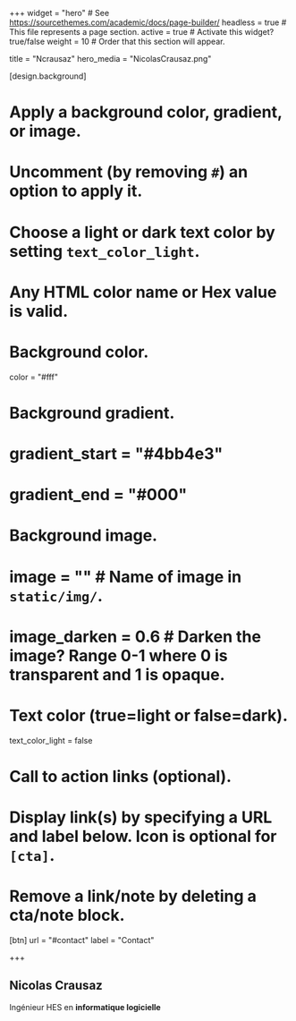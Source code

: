 +++
widget = "hero"  # See https://sourcethemes.com/academic/docs/page-builder/
headless = true  # This file represents a page section.
active = true    # Activate this widget? true/false
weight = 10      # Order that this section will appear.

title = "Ncrausaz"
hero_media = "NicolasCrausaz.png"

[design.background]
  # Apply a background color, gradient, or image.
  #   Uncomment (by removing `#`) an option to apply it.
  #   Choose a light or dark text color by setting `text_color_light`.
  #   Any HTML color name or Hex value is valid.

  # Background color.
  color = "#fff"
  
  # Background gradient.
  # gradient_start = "#4bb4e3"
  # gradient_end = "#000"
  
  # Background image.
  # image = ""  # Name of image in `static/img/`.
  # image_darken = 0.6  # Darken the image? Range 0-1 where 0 is transparent and 1 is opaque.

  # Text color (true=light or false=dark).
  text_color_light = false

# Call to action links (optional).
#   Display link(s) by specifying a URL and label below. Icon is optional for `[cta]`.
#   Remove a link/note by deleting a cta/note block.
  
[btn]
  url = "#contact"
  label = "Contact"

+++
## **Nicolas Crausaz**

Ingénieur HES en **informatique logicielle**